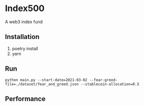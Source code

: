 # Index500

A web3 index fund

## Installation

1. poetry install
2. yarn

## Run

`python main.py --start-date=2021-03-02 --fear-greed-file=./dataset/fear_and_greed.json --stablecoin-allocation=0.5`

## Performance